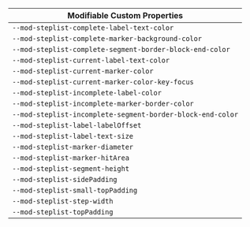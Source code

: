 | Modifiable Custom Properties                               |
| ---------------------------------------------------------- |
| `--mod-steplist-complete-label-text-color`                 |
| `--mod-steplist-complete-marker-background-color`          |
| `--mod-steplist-complete-segment-border-block-end-color`   |
| `--mod-steplist-current-label-text-color`                  |
| `--mod-steplist-current-marker-color`                      |
| `--mod-steplist-current-marker-color-key-focus`            |
| `--mod-steplist-incomplete-label-color`                    |
| `--mod-steplist-incomplete-marker-border-color`            |
| `--mod-steplist-incomplete-segment-border-block-end-color` |
| `--mod-steplist-label-labelOffset`                         |
| `--mod-steplist-label-text-size`                           |
| `--mod-steplist-marker-diameter`                           |
| `--mod-steplist-marker-hitArea`                            |
| `--mod-steplist-segment-height`                            |
| `--mod-steplist-sidePadding`                               |
| `--mod-steplist-small-topPadding`                          |
| `--mod-steplist-step-width`                                |
| `--mod-steplist-topPadding`                                |
